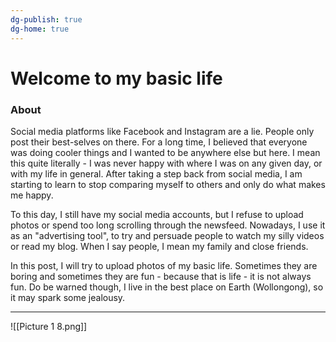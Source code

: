 ```yaml
---
dg-publish: true
dg-home: true
---
```


# Welcome to my basic life
### About
Social media platforms like Facebook and Instagram are a lie. People only post their best-selves on there. For a long time, I believed that everyone was doing cooler things and I wanted to be anywhere else but here. I mean this quite literally - I was never happy with where I was on any given day, or with my life in general. After taking a step back from social media, I am starting to learn to stop comparing myself to others and only do what makes me happy. 

To this day, I still have my social media accounts, but I refuse to upload photos or spend too long scrolling through the newsfeed. Nowadays, I use it as an "advertising tool", to try and persuade people to watch my silly videos or read my blog. When I say people, I mean my family and close friends.

In this post, I will try to upload photos of my basic life. Sometimes they are boring and sometimes they are fun - because that is life - it is not always fun. Do be warned though, I live in the best place on Earth (Wollongong), so it may spark some jealousy.

------------------------------------------------------------------------


![[Picture 1 8.png]]



